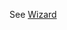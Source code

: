See [Wizard](https://mongoose.ws/wizard/#/output?board=h743&ide=GCC+make&rtos=FreeRTOS&file=README.md)
